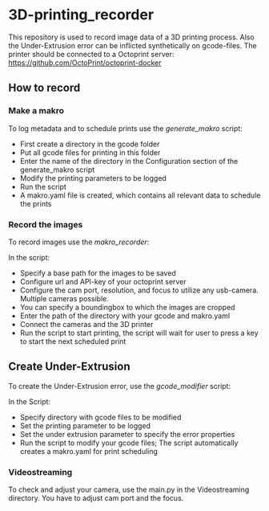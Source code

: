 # 3D-printing_recorder

This repository is used to record image data of a 3D printing process.
Also the Under-Extrusion error can be inflicted synthetically on gcode-files.
The printer should be connected to a Octoprint server: https://github.com/OctoPrint/octoprint-docker

## How to record

### Make a makro

To log metadata and to schedule prints use the *generate_makro* script:

  - First create a directory in the gcode folder
  - Put all gcode files for printing in this folder
  - Enter the name of the directory in the Configuration section of the generate_makro script
  - Modify the printing parameters to be logged
  - Run the script
  - A makro.yaml file is created, which contains all relevant data to schedule the prints
  
  
### Record the images

To record images use the *makro_recorder*:
  
  In the script:
  - Specify a base path for the images to be saved
  - Configure url and API-key of your octoprint server
  - Configure the cam port, resolution, and focus to utilize any usb-camera. Multiple cameras possible.
  - You can specify a boundingbox to which the images are cropped
  - Enter the path of the directory with your gcode and makro.yaml
  - Connect the cameras and the 3D printer
  - Run the script to start printing, the script will wait for user to press a key to start the next scheduled print
  
  
  ## Create Under-Extrusion
    
 To create the Under-Extrusion error, use the *gcode_modifier* script:
    
  In the Script:
  - Specify directory with gcode files to be modified
  - Set the printing parameter to be logged
  - Set the under extrusion parameter to specify the error properties
  - Run the script to modify your gcode files; The script automatically creates a makro.yaml for print scheduling
 
  
### Videostreaming

To check and adjust your camera, use the main.py in the Videostreaming directory. You have to adjust cam port and the focus.
